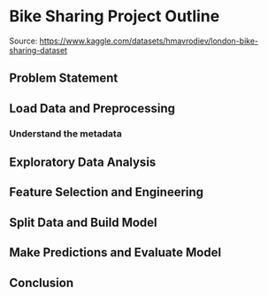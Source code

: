 # Bike Sharing Project Outline

Source: https://www.kaggle.com/datasets/hmavrodiev/london-bike-sharing-dataset

## Problem Statement
## Load Data and Preprocessing
### Understand the metadata
## Exploratory Data Analysis
## Feature Selection and Engineering
## Split Data and Build Model
## Make Predictions and Evaluate Model
## Conclusion
